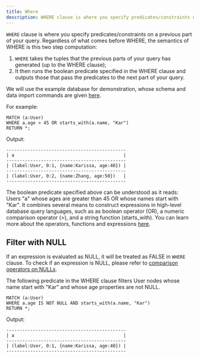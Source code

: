 ```yaml
---
title: Where
description: WHERE clause is where you specify predicates/constraints on a previous part of your query.
---
```


`WHERE` clause is where you specify predicates/constraints on a previous part of your query.
Regardless of what comes before WHERE, the semantics of WHERE is this two step computation:

1. `WHERE` takes the tuples that the previous parts of your query has generated (up to the WHERE clause);
1. It then runs the boolean predicate specified in the WHERE clause and outputs those that pass the predicates to
the next part of your query.

We will use the example database for demonstration, whose schema and data import commands are given [here](../query-clauses/example-database).

For example:

```cypher
MATCH (a:User)
WHERE a.age > 45 OR starts_with(a.name, "Kar")
RETURN *;
```
Output:
```
---------------------------------------------
| a                                         |
---------------------------------------------
| (label:User, 0:1, {name:Karissa, age:40}) |
---------------------------------------------
| (label:User, 0:2, {name:Zhang, age:50})   |
---------------------------------------------
```



The boolean predicate specified above can be understood as it reads: Users "a" whose ages are
greater than 45 OR whose names start with "Kar". It combines several means to construct expressions in high-level database query languages, such as as boolean operator (OR), a numeric comparison operator (>), and a string function (starts_with). You can learn more about the operators, functions and expressions [here](../expressions).

## Filter with NULL
If an expression is evaluated as NULL, it will be treated as FALSE in `WHERE` clause. To check if an expression is NULL, please refer to [comparison operators on NULLs](../data-types/null).

The following predicate in the WHERE clause filters User nodes whose name start with "Kar" and whose age properties are not NULL.
```cypher
MATCH (a:User)
WHERE a.age IS NOT NULL AND starts_with(a.name, "Kar")
RETURN *;
```
Output:
```
---------------------------------------------
| a                                         |
---------------------------------------------
| (label:User, 0:1, {name:Karissa, age:40}) |
---------------------------------------------
```
